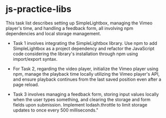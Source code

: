 # js-practice-libs

This task list describes setting up SimpleLightbox, managing the Vimeo player's time, and handling a feedback form, all involving npm dependencies and local storage management.

- Task 1 involves integrating the SimpleLightbox library. Use npm to add SimpleLightbox as a project dependency and refactor the JavaScript code considering the library's installation through npm using import/export syntax.

- For Task 2, regarding the video player, initialize the Vimeo player using npm, manage the playback time locally utilizing the Vimeo player's API, and ensure playback continues from the last saved position even after a page reload.

- Task 3 involves managing a feedback form, storing input values locally when the user types something, and clearing the storage and form fields upon submission. Implement lodash.throttle to limit storage updates to once every 500 milliseconds."
